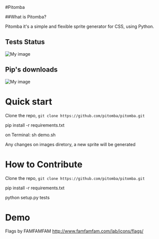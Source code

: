 #Pitomba

##What is Pitomba?

Pitomba it's a simple and flexible sprite generator for CSS, using Python.

Tests Status
-----------------
![My image](https://travis-ci.org/pitomba/pitomba.png)

Pip's downloads
----------------
![My image](https://pypip.in/d/spriter/badge.png)


Quick start
=================

Clone the repo, `git clone https://github.com/pitomba/pitomba.git`

pip install -r requirements.txt

on Terminal:
sh demo.sh

Any changes on images diretory, a new sprite will be generated


How to Contribute
=================

Clone the repo, `git clone https://github.com/pitomba/pitomba.git`

pip install -r requirements.txt

python setup.py tests


Demo
=================

Flags by FAMFAMFAM
http://www.famfamfam.com/lab/icons/flags/